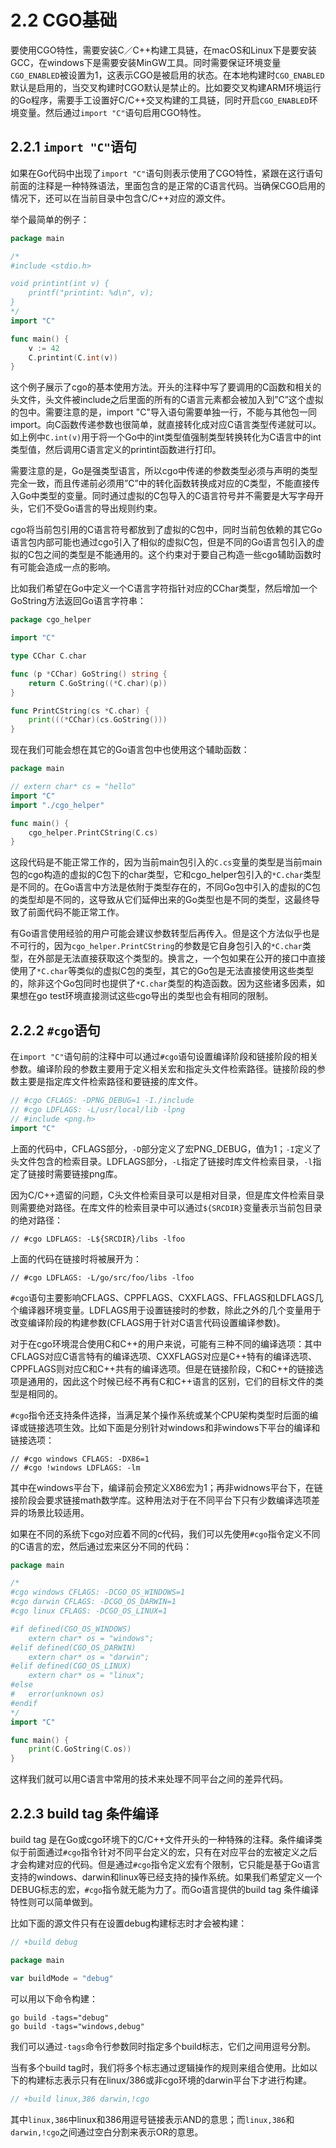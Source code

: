 # 2.2 CGO基础

要使用CGO特性，需要安装C／C++构建工具链，在macOS和Linux下是要安装GCC，在windows下是需要安装MinGW工具。同时需要保证环境变量`CGO_ENABLED`被设置为1，这表示CGO是被启用的状态。在本地构建时`CGO_ENABLED`默认是启用的，当交叉构建时CGO默认是禁止的。比如要交叉构建ARM环境运行的Go程序，需要手工设置好C/C++交叉构建的工具链，同时开启`CGO_ENABLED`环境变量。然后通过`import "C"`语句启用CGO特性。

## 2.2.1 `import "C"`语句

如果在Go代码中出现了`import "C"`语句则表示使用了CGO特性，紧跟在这行语句前面的注释是一种特殊语法，里面包含的是正常的C语言代码。当确保CGO启用的情况下，还可以在当前目录中包含C/C++对应的源文件。

举个最简单的例子：

```Go
package main

/*
#include <stdio.h>

void printint(int v) {
    printf("printint: %d\n", v);
}
*/
import "C"

func main() {
    v := 42
    C.printint(C.int(v))
}
```

这个例子展示了cgo的基本使用方法。开头的注释中写了要调用的C函数和相关的头文件，头文件被include之后里面的所有的C语言元素都会被加入到”C”这个虚拟的包中。需要注意的是，import "C"导入语句需要单独一行，不能与其他包一同import。向C函数传递参数也很简单，就直接转化成对应C语言类型传递就可以。如上例中`C.int(v)`用于将一个Go中的int类型值强制类型转换转化为C语言中的int类型值，然后调用C语言定义的printint函数进行打印。

需要注意的是，Go是强类型语言，所以cgo中传递的参数类型必须与声明的类型完全一致，而且传递前必须用”C”中的转化函数转换成对应的C类型，不能直接传入Go中类型的变量。同时通过虚拟的C包导入的C语言符号并不需要是大写字母开头，它们不受Go语言的导出规则约束。

cgo将当前包引用的C语言符号都放到了虚拟的C包中，同时当前包依赖的其它Go语言包内部可能也通过cgo引入了相似的虚拟C包，但是不同的Go语言包引入的虚拟的C包之间的类型是不能通用的。这个约束对于要自己构造一些cgo辅助函数时有可能会造成一点的影响。

比如我们希望在Go中定义一个C语言字符指针对应的CChar类型，然后增加一个GoString方法返回Go语言字符串：

```go
package cgo_helper

import "C"

type CChar C.char

func (p *CChar) GoString() string {
    return C.GoString((*C.char)(p))
}

func PrintCString(cs *C.char) {
    print(((*CChar)(cs.GoString()))
}
```

现在我们可能会想在其它的Go语言包中也使用这个辅助函数：

```go
package main

// extern char* cs = "hello"
import "C"
import "./cgo_helper"

func main() {
    cgo_helper.PrintCString(C.cs)
}
```

这段代码是不能正常工作的，因为当前main包引入的`C.cs`变量的类型是当前main包的cgo构造的虚拟的C包下的char类型，它和cgo_helper包引入的`*C.char`类型是不同的。在Go语言中方法是依附于类型存在的，不同Go包中引入的虚拟的C包的类型却是不同的，这导致从它们延伸出来的Go类型也是不同的类型，这最终导致了前面代码不能正常工作。

有Go语言使用经验的用户可能会建议参数转型后再传入。但是这个方法似乎也是不可行的，因为`cgo_helper.PrintCString`的参数是它自身包引入的`*C.char`类型，在外部是无法直接获取这个类型的。换言之，一个包如果在公开的接口中直接使用了`*C.char`等类似的虚拟C包的类型，其它的Go包是无法直接使用这些类型的，除非这个Go包同时也提供了`*C.char`类型的构造函数。因为这些诸多因素，如果想在go test环境直接测试这些cgo导出的类型也会有相同的限制。

<!-- 测试代码；需要确实是否有问题 -->

## 2.2.2 `#cgo`语句

在`import "C"`语句前的注释中可以通过`#cgo`语句设置编译阶段和链接阶段的相关参数。编译阶段的参数主要用于定义相关宏和指定头文件检索路径。链接阶段的参数主要是指定库文件检索路径和要链接的库文件。

```go
// #cgo CFLAGS: -DPNG_DEBUG=1 -I./include
// #cgo LDFLAGS: -L/usr/local/lib -lpng
// #include <png.h>
import "C"
```

上面的代码中，CFLAGS部分，`-D`部分定义了宏PNG_DEBUG，值为1；`-I`定义了头文件包含的检索目录。LDFLAGS部分，`-L`指定了链接时库文件检索目录，`-l`指定了链接时需要链接png库。


因为C/C++遗留的问题，C头文件检索目录可以是相对目录，但是库文件检索目录则需要绝对路径。在库文件的检索目录中可以通过`${SRCDIR}`变量表示当前包目录的绝对路径：

```
// #cgo LDFLAGS: -L${SRCDIR}/libs -lfoo
```

上面的代码在链接时将被展开为：

```
// #cgo LDFLAGS: -L/go/src/foo/libs -lfoo
```

`#cgo`语句主要影响CFLAGS、CPPFLAGS、CXXFLAGS、FFLAGS和LDFLAGS几个编译器环境变量。LDFLAGS用于设置链接时的参数，除此之外的几个变量用于改变编译阶段的构建参数(CFLAGS用于针对C语言代码设置编译参数)。

对于在cgo环境混合使用C和C++的用户来说，可能有三种不同的编译选项：其中CFLAGS对应C语言特有的编译选项、CXXFLAGS对应是C++特有的编译选项、CPPFLAGS则对应C和C++共有的编译选项。但是在链接阶段，C和C++的链接选项是通用的，因此这个时候已经不再有C和C++语言的区别，它们的目标文件的类型是相同的。

`#cgo`指令还支持条件选择，当满足某个操作系统或某个CPU架构类型时后面的编译或链接选项生效。比如下面是分别针对windows和非windows下平台的编译和链接选项：

```
// #cgo windows CFLAGS: -DX86=1
// #cgo !windows LDFLAGS: -lm
```

其中在windows平台下，编译前会预定义X86宏为1；再非widnows平台下，在链接阶段会要求链接math数学库。这种用法对于在不同平台下只有少数编译选项差异的场景比较适用。

如果在不同的系统下cgo对应着不同的c代码，我们可以先使用`#cgo`指令定义不同的C语言的宏，然后通过宏来区分不同的代码：

```go
package main

/*
#cgo windows CFLAGS: -DCGO_OS_WINDOWS=1
#cgo darwin CFLAGS: -DCGO_OS_DARWIN=1
#cgo linux CFLAGS: -DCGO_OS_LINUX=1

#if defined(CGO_OS_WINDOWS)
	extern char* os = "windows";
#elif defined(CGO_OS_DARWIN)
	extern char* os = "darwin";
#elif defined(CGO_OS_LINUX)
	extern char* os = "linux";
#else
#	error(unknown os)
#endif
*/
import "C"

func main() {
	print(C.GoString(C.os))
}
```

这样我们就可以用C语言中常用的技术来处理不同平台之间的差异代码。

## 2.2.3 build tag 条件编译

build tag 是在Go或cgo环境下的C/C++文件开头的一种特殊的注释。条件编译类似于前面通过`#cgo`指令针对不同平台定义的宏，只有在对应平台的宏被定义之后才会构建对应的代码。但是通过`#cgo`指令定义宏有个限制，它只能是基于Go语言支持的windows、darwin和linux等已经支持的操作系统。如果我们希望定义一个DEBUG标志的宏，`#cgo`指令就无能为力了。而Go语言提供的build tag 条件编译特性则可以简单做到。

比如下面的源文件只有在设置debug构建标志时才会被构建：

```go
// +build debug

package main

var buildMode = "debug"
```

可以用以下命令构建：

```
go build -tags="debug"
go build -tags="windows,debug"
```

我们可以通过`-tags`命令行参数同时指定多个build标志，它们之间用逗号分割。

当有多个build tag时，我们将多个标志通过逻辑操作的规则来组合使用。比如以下的构建标志表示只有在linux/386或非cgo环境的darwin平台下才进行构建。

```go
// +build linux,386 darwin,!cgo
```

其中`linux,386`中linux和386用逗号链接表示AND的意思；而`linux,386`和`darwin,!cgo`之间通过空白分割来表示OR的意思。
